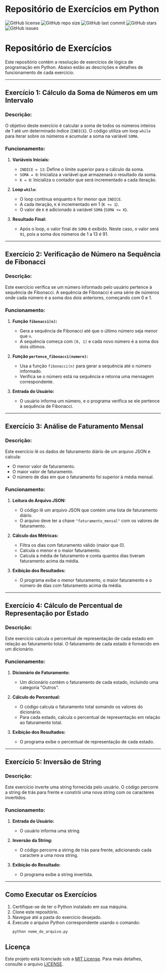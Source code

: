# Repositório de Exercícios em Python

![GitHub license](https://img.shields.io/github/license/4L3M40/Repositorio_de_Exercicios_Python_2)
![GitHub repo size](https://img.shields.io/github/repo-size/4L3M40/Repositorio_de_Exercicios_Python_2)
![GitHub last commit](https://img.shields.io/github/last-commit/4L3M40/Repositorio_de_Exercicios_Python_2)
![GitHub stars](https://img.shields.io/github/stars/4L3M40/Repositorio_de_Exercicios_Python_2)
![GitHub issues](https://img.shields.io/github/issues/4L3M40/Repositorio_de_Exercicios_Python_2)


# Repositório de Exercícios

Este repositório contém a resolução de exercícios de lógica de programação em Python. Abaixo estão as descrições e detalhes de funcionamento de cada exercício.

---

## Exercício 1: Cálculo da Soma de Números em um Intervalo

### Descrição:
O objetivo deste exercício é calcular a soma de todos os números inteiros de 1 até um determinado índice (`INDICE`). O código utiliza um loop `while` para iterar sobre os números e acumular a soma na variável `SOMA`.

### Funcionamento:
1. **Variáveis Iniciais:**
   - `INDICE = 13`: Define o limite superior para o cálculo da soma.
   - `SOMA = 0`: Inicializa a variável que armazenará o resultado da soma.
   - `K = 0`: Inicializa o contador que será incrementado a cada iteração.

2. **Loop `while`:**
   - O loop continua enquanto `K` for menor que `INDICE`.
   - A cada iteração, `K` é incrementado em 1 (`K += 1`).
   - O valor de `K` é adicionado à variável `SOMA` (`SOMA += K`).

3. **Resultado Final:**
   - Após o loop, o valor final de `SOMA` é exibido. Neste caso, o valor será `91`, pois a soma dos números de 1 a 13 é 91.

---

## Exercício 2: Verificação de Número na Sequência de Fibonacci

### Descrição:
Este exercício verifica se um número informado pelo usuário pertence à sequência de Fibonacci. A sequência de Fibonacci é uma série de números onde cada número é a soma dos dois anteriores, começando com 0 e 1.

### Funcionamento:
1. **Função `fibonacci(n)`:**
   - Gera a sequência de Fibonacci até que o último número seja menor que `n`.
   - A sequência começa com `[0, 1]` e cada novo número é a soma dos dois últimos.

2. **Função `pertence_fibonacci(numero)`:**
   - Usa a função `fibonacci(n)` para gerar a sequência até o número informado.
   - Verifica se o número está na sequência e retorna uma mensagem correspondente.

3. **Entrada do Usuário:**
   - O usuário informa um número, e o programa verifica se ele pertence à sequência de Fibonacci.

---

## Exercício 3: Análise de Faturamento Mensal

### Descrição:
Este exercício lê os dados de faturamento diário de um arquivo JSON e calcula:
- O menor valor de faturamento.
- O maior valor de faturamento.
- O número de dias em que o faturamento foi superior à média mensal.

### Funcionamento:
1. **Leitura do Arquivo JSON:**
   - O código lê um arquivo JSON que contém uma lista de faturamento diário.
   - O arquivo deve ter a chave `"faturamento_mensal"` com os valores de faturamento.

2. **Cálculo das Métricas:**
   - Filtra os dias com faturamento válido (maior que 0).
   - Calcula o menor e o maior faturamento.
   - Calcula a média de faturamento e conta quantos dias tiveram faturamento acima da média.

3. **Exibição dos Resultados:**
   - O programa exibe o menor faturamento, o maior faturamento e o número de dias com faturamento acima da média.

---

## Exercício 4: Cálculo de Percentual de Representação por Estado

### Descrição:
Este exercício calcula o percentual de representação de cada estado em relação ao faturamento total. O faturamento de cada estado é fornecido em um dicionário.

### Funcionamento:
1. **Dicionário de Faturamento:**
   - Um dicionário contém o faturamento de cada estado, incluindo uma categoria "Outros".

2. **Cálculo do Percentual:**
   - O código calcula o faturamento total somando os valores do dicionário.
   - Para cada estado, calcula o percentual de representação em relação ao faturamento total.

3. **Exibição dos Resultados:**
   - O programa exibe o percentual de representação de cada estado.

---

## Exercício 5: Inversão de String

### Descrição:
Este exercício inverte uma string fornecida pelo usuário. O código percorre a string de trás para frente e constrói uma nova string com os caracteres invertidos.

### Funcionamento:
1. **Entrada do Usuário:**
   - O usuário informa uma string.

2. **Inversão da String:**
   - O código percorre a string de trás para frente, adicionando cada caractere a uma nova string.

3. **Exibição do Resultado:**
   - O programa exibe a string invertida.

---

## Como Executar os Exercícios

1. Certifique-se de ter o Python instalado em sua máquina.
2. Clone este repositório.
3. Navegue até a pasta do exercício desejado.
4. Execute o arquivo Python correspondente usando o comando:
   ```bash
   python nome_do_arquivo.py
   ```
## Licença

Este projeto está licenciado sob a [MIT License](LICENSE). Para mais detalhes, consulte o arquivo [LICENSE](LICENSE).
